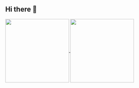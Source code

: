 ## Hi there 👋

<a href="https://github.com/Edu-PCarlos/github-readme-stats">
  <img height=200 align="center" src="https://github-readme-stats.vercel.app/api?username=Edu-PCarlos" />
</a>
<a href="https://github.com/Edu-PCarlos/convoychat">
  <img height=200 align="center" src="https://github-readme-stats.vercel.app/api/top-langs?username=Edu-PCarlos&layout=compact&langs_count=8&card_width=320" />
</a>
